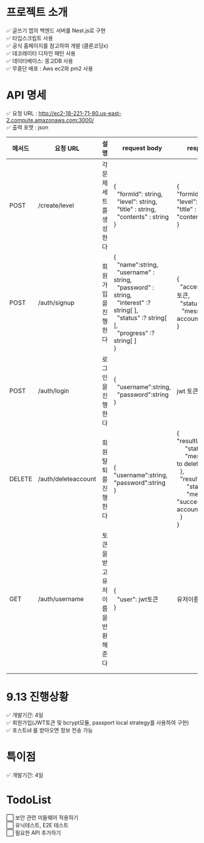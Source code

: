 
# 프로젝트 소개 
✅ 글쓰기 앱의 백엔드 서버를 Nest.js로 구현
<br>
✅ 타입스크립트 사용
<br>
✅ 공식 홈페이지를 참고하여 개발 (클론코딩x) 
<br>
✅ 데코레이터 디자인 패턴 사용
<br>
✅ 데이터베이스: 몽고DB 사용 
<br>
✅ 무중단 배포 : Aws ec2와 pm2 사용 


# API 명세 
✅ 요청 URL : http://ec2-18-221-71-80.us-east-2.compute.amazonaws.com:3000/
<br/>
✅ 출력 포맷 : json 


<table>
<thead>
  <tr>
    <th>메서드</th>
    <th>요청 URL </th>
    <th>설명</th>
    <th>request body</th>
    <th colspan="3">response body</th>
  </tr>
</thead>
<tbody>
  <tr>
    <td>POST</td>
    <td>/create/level</td>
    <td>각 문제 세트를 생성한다 </td>
    <td>{ <br>&nbsp;&nbsp;"formId": string, <br>&nbsp;&nbsp;"level": string, <br>&nbsp;&nbsp;"title" : string, <br>&nbsp;&nbsp;"contents" : string<br>}</td>
    <td colspan="3">{ <br>  "formId": string, <br>  "level": string, <br>  "title" : string, <br>  "contents" : string<br>}</td>
  </tr>
  <tr>
    <td>POST</td>
    <td>/auth/signup</td>
    <td>회원가입을 진행한다 </td>
    <td>{<br>&nbsp;&nbsp;"name":string,<br>&nbsp;&nbsp;"username" : string, <br>&nbsp;&nbsp;"password" : string, <br>&nbsp;&nbsp;"interest" :? string[ ],<br>&nbsp;&nbsp;"status" :? string[ ],<br>&nbsp;&nbsp;"progress" :? string[ ]<br>} <br></td>
    <td colspan="3">{<br>&nbsp;&nbsp;"access_token": jwt토큰, <br>&nbsp;&nbsp;"statuscode": 200, <br>&nbsp;&nbsp;&nbsp;"message": "User account is created"<br>}</td>
  </tr>
  <tr>
    <td>POST</td>
    <td>/auth/login</td>
    <td>로그인을 진행한다 </td>
    <td>{<br>&nbsp;&nbsp;"username":string, <br>&nbsp;&nbsp;"password":string<br>}</td>
    <td colspan="3">jwt 토큰 </td>
  </tr>
  <tr>
    <td>DELETE</td>
    <td>/auth/deleteaccount</td>
    <td>회원탈퇴를 진행한다 </td>
    <td>{<br>  "username":string, <br>  "password":string<br>}</td>
    <td colspan="3">{<br>  "resultUser":{<br>&nbsp;&nbsp;&nbsp;&nbsp;&nbsp;"statuscode": 200, <br>&nbsp;&nbsp;&nbsp;&nbsp;&nbsp;"message":success to delete account"<br>&nbsp;&nbsp;}, <br>&nbsp;&nbsp;"resultSet" : {<br>&nbsp;&nbsp;&nbsp;&nbsp;&nbsp;&nbsp;"statuscode": 200, <br>&nbsp;&nbsp;&nbsp;&nbsp;&nbsp;&nbsp;"message" "success to delete account"<br>&nbsp;&nbsp;}<br>}&nbsp;&nbsp;&nbsp;</td>
  </tr>
  <tr>
    <td>GET</td>
    <td>/auth/username</td>
    <td>토큰을 받고 유저 이름을 반환해준다 </td>
    <td>{<br>&nbsp;&nbsp;"user": jwt토큰 <br>}</td>
    <td colspan="3">유저이름</td>
  </tr>
  <tr>
    <td></td>
    <td></td>
    <td></td>
    <td></td>
    <td colspan="3"></td>
  </tr>
  <tr>
    <td></td>
    <td></td>
    <td></td>
    <td></td>
    <td colspan="3"></td>
  </tr>
</tbody>
</table>

# 9.13 진행상황
✅ 개발기간: 4일 
<br>
✅ 회원가입(JWT토큰 및 bcrypt모듈, passport local strategy를 사용하여 구현) 
<br>
✅ 포스트id 를 받아오면 정보 전송 가능 

# 특이점
✅ 개발기간: 4일 

# TodoList 
⬜️ 보안 관련 미들웨어 적용하기 
<br>
⬜️ 유닉테스트, E2E 테스트
<br>
⬜️ 필요한 API 추가하기  


